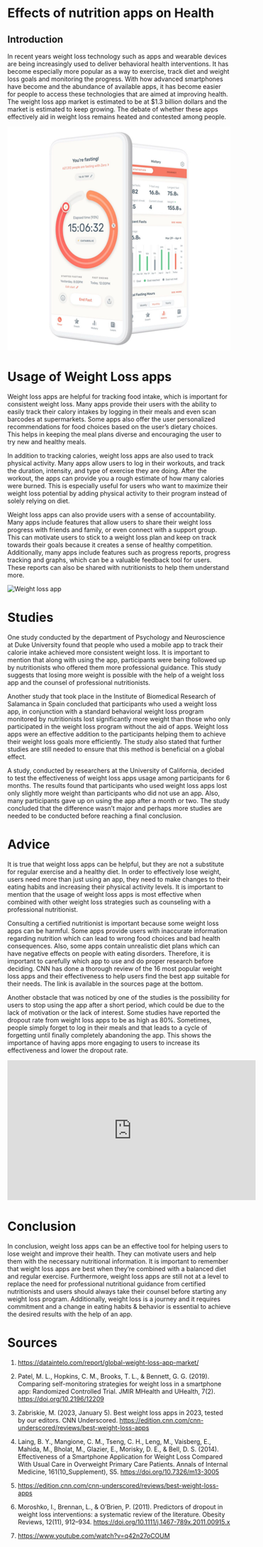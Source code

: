 # Effects of nutrition apps on Health
## Introduction
In recent years weight loss technology such as apps and wearable devices are being increasingly used to deliver behavioral health interventions. It has become especially more popular as a way to exercise, track diet and weight loss goals and monitoring the progress. With how advanced smartphones have become and the abundance of available apps, it has become easier for people to access these technologies that are aimed at improving health. The weight loss app market is estimated to be at $1.3 billion dollars and the market is estimated to keep growing. The debate of whether these apps effectively aid in weight loss remains heated and contested among people.

![Weight loss apps help in tracking interminnent fasting](intermittent-Fasting-app-weight-loss-090a4a0ca13740eea910de5e9fb6dca3.jpg)


# Usage of Weight Loss apps
Weight loss apps are helpful for tracking food intake, which is important for consistent weight loss. Many apps provide their users with the ability to easily track their calory intakes by logging in their meals and even scan barcodes at supermarkets. Some apps also offer the user personalized recommendations for food choices based on the user’s dietary choices. This helps in keeping the meal plans diverse and encouraging the user to try new and healthy meals.

In addition to tracking calories, weight loss apps are also used to track physical activity. Many apps allow users to log in their workouts, and track the duration, intensity, and type of exercise they are doing. After the workout, the apps can provide you a rough estimate of how many calories were burned. This is especially useful for users who want to maximize their weight loss potential by adding physical activity to their program instead of solely relying on diet.

Weight loss apps can also provide users with a sense of accountability. Many apps include features that allow users to share their weight loss progress with friends and family, or even connect with a support group. This can motivate users to stick to a weight loss plan and keep on track towards their goals because it creates a sense of healthy competition. Additionally, many apps include features such as progress reports, progress tracking and graphs, which can be a valuable feedback tool for users. These reports can also be shared with nutritionists to help them understand more.

![Weight loss app](apps-really-can-make-a-difference-when-youre-trying-to-lose-weight-alt-1440x810.jpg)


# Studies
One study conducted by the department of Psychology and Neuroscience at Duke University found that people who used a mobile app to track their calorie intake achieved more consistent weight loss. It is important to mention that along with using the app, participants were being followed up by nutritionists who offered them more professional guidance. This study suggests that losing more weight is possible with the help of a weight loss app and the counsel of professional nutritionists. 

Another study that took place in the Institute of Biomedical Research of Salamanca in Spain concluded that participants who used a weight loss app, in conjunction with a standard behavioral weight loss program monitored by nutritionists lost significantly more weight than those who only participated in the weight loss program without the aid of apps. Weight loss apps were an effective addition to the participants helping them to achieve their weight loss goals more efficiently. The study also stated that further studies are still needed to ensure that this method is beneficial on a global effect.  

A study, conducted by researchers at the University of California, decided to test the effectiveness of weight loss apps usage among participants for 6 months. The results found that participants who used weight loss apps lost only slightly more weight than participants who did not use an app. Also, many participants gave up on using the app after a month or two. The study concluded that the difference wasn’t major and perhaps more studies are needed to be conducted before reaching a final conclusion.

# Advice
It is true that weight loss apps can be helpful, but they are not a substitute for regular exercise and a healthy diet. In order to effectively lose weight, users need more than just using an app, they need to make changes to their eating habits and increasing their physical activity levels. It is important to mention that the usage of weight loss apps is most effective when combined with other weight loss strategies such as counseling with a professional nutritionist.

Consulting a certified nutritionist is important because some weight loss apps can be harmful. Some apps provide users with inaccurate information regarding nutrition which can lead to wrong food choices and bad health consequences. Also, some apps contain unrealistic diet plans which can have negative effects on people with eating disorders. Therefore, it is important to carefully which app to use and do proper research before deciding. CNN has done a thorough review of the 16 most popular weight loss apps and their effectiveness to help users find the best app suitable for their needs. The link is available in the sources page at the bottom.

Another obstacle that was noticed by one of the studies is the possibility for users to stop using the app after a short period, which could be due to the lack of motivation or the lack of interest. Some studies have reported the dropout rate from weight loss apps to be as high as 80%. Sometimes, people simply forget to log in their meals and that leads to a cycle of forgetting until finally completely abandoning the app. This shows the importance of having apps more engaging to users to increase its effectiveness and lower the dropout rate. 


<iframe width="560" height="315" src="https://www.youtube.com/watch?v=ep8ZMq3GLNA" title="YouTube video player" frameborder="0" allow="accelerometer; autoplay; clipboard-write; encrypted-media; gyroscope; picture-in-picture; web-share" allowfullscreen></iframe>


# Conclusion
In conclusion, weight loss apps can be an effective tool for helping users to lose weight and improve their health. They can motivate users and help them with the necessary nutritional information. It is important to remember that weight loss apps are best when they’re combined with a balanced diet and regular exercise. Furthermore, weight loss apps are still not at a level to replace the need for professional nutritional guidance from certified nutritionists and users should always take their counsel before starting any weight loss program. Additionally, weight loss is a journey and it requires commitment and a change in eating habits & behavior is essential to achieve the desired results with the help of an app.

# Sources

1)	https://dataintelo.com/report/global-weight-loss-app-market/

2)	Patel, M. L., Hopkins, C. M., Brooks, T. L., & Bennett, G. G. (2019). Comparing self-monitoring strategies for weight loss in a smartphone app: Randomized Controlled Trial. JMIR MHealth and UHealth, 7(2). https://doi.org/10.2196/12209 

3)	Zabriskie, M. (2023, January 5). Best weight loss apps in 2023, tested by our editors. CNN Underscored. https://edition.cnn.com/cnn-underscored/reviews/best-weight-loss-apps

4)	Laing, B. Y., Mangione, C. M., Tseng, C. H., Leng, M., Vaisberg, E., Mahida, M., Bholat, M., Glazier, E., Morisky, D. E., & Bell, D. S. (2014). Effectiveness of a Smartphone Application for Weight Loss Compared With Usual Care in Overweight Primary Care Patients. Annals of Internal Medicine, 161(10_Supplement), S5. https://doi.org/10.7326/m13-3005

5)	https://edition.cnn.com/cnn-underscored/reviews/best-weight-loss-apps

6)	Moroshko, I., Brennan, L., & O’Brien, P. (2011). Predictors of dropout in weight loss interventions: a systematic review of the literature. Obesity Reviews, 12(11), 912–934. https://doi.org/10.1111/j.1467-789x.2011.00915.x

7)	https://www.youtube.com/watch?v=q42n27oCOUM
